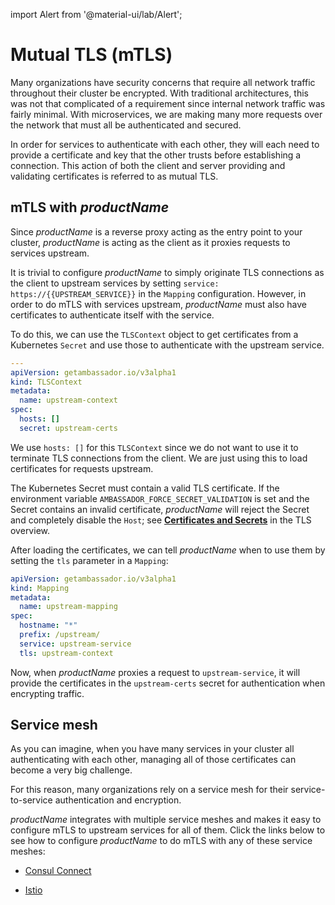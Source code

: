 import Alert from '@material-ui/lab/Alert';

# Mutual TLS (mTLS)

Many organizations have security concerns that require all network traffic
throughout their cluster be encrypted. With traditional architectures,
this was not that complicated of a requirement since internal network traffic
was fairly minimal. With microservices, we are making many more requests over
the network that must all be authenticated and secured.

In order for services to authenticate with each other, they will each need to
provide a certificate and key that the other trusts before establishing a
connection. This action of both the client and server providing and validating
certificates is referred to as mutual TLS.

## mTLS with $productName$

Since $productName$ is a reverse proxy acting as the entry point to your cluster,
$productName$ is acting as the client as it proxies requests to services upstream.

It is trivial to configure $productName$ to simply originate TLS connections as
the client to upstream services by setting
`service: https://{{UPSTREAM_SERVICE}}` in the `Mapping` configuration.
However, in order to do mTLS with services upstream, $productName$ must also
have certificates to authenticate itself with the service.

To do this, we can use the `TLSContext` object to get certificates from a
Kubernetes `Secret` and use those to authenticate with the upstream service.

```yaml
---
apiVersion: getambassador.io/v3alpha1
kind: TLSContext
metadata:
  name: upstream-context
spec:
  hosts: []
  secret: upstream-certs
```

We use `hosts: []` for this `TLSContext` since we do not want to use it to terminate
TLS connections from the client. We are just using this to load certificates for
requests upstream.

<Alert severity="warning">

  The Kubernetes Secret must contain a valid TLS certificate. If the environment
  variable `AMBASSADOR_FORCE_SECRET_VALIDATION` is set and the Secret contains an invalid
  certificate, $productName$ will reject the Secret and completely disable the `Host`;
  see [**Certificates and Secrets**](../#certificates-and-secrets) in the TLS overview.

</Alert>

After loading the certificates, we can tell $productName$ when to use them by
setting the `tls` parameter in a `Mapping`:

```yaml
apiVersion: getambassador.io/v3alpha1
kind: Mapping
metadata:
  name: upstream-mapping
spec:
  hostname: "*"
  prefix: /upstream/
  service: upstream-service
  tls: upstream-context
```

Now, when $productName$ proxies a request to `upstream-service`, it will provide
the certificates in the `upstream-certs` secret for authentication when
encrypting traffic.

## Service mesh

As you can imagine, when you have many services in your cluster all
authenticating with each other, managing all of those certificates can become a
very big challenge.

For this reason, many organizations rely on a service mesh for their
service-to-service authentication and encryption.

$productName$ integrates with multiple service meshes and makes it easy to
configure mTLS to upstream services for all of them. Click the links below to
see how to configure $productName$ to do mTLS with any of these service meshes:

- [Consul Connect](../../../../howtos/consul/)

- [Istio](../../../../howtos/istio/)
